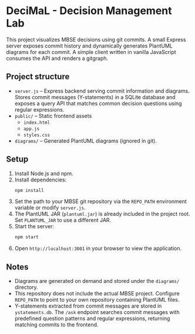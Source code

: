 # DeciMaL - Decision Management Lab

This project visualizes MBSE decisions using git commits. A small Express server exposes commit history and dynamically generates PlantUML diagrams for each commit. A simple client written in vanilla JavaScript consumes the API and renders a gitgraph.

## Project structure

- `server.js` – Express backend serving commit information and diagrams.
  Stores commit messages (Y-statements) in a SQLite database and exposes a
  query API that matches common decision questions using regular expressions.
- `public/` – Static frontend assets
  - `index.html`
  - `app.js`
  - `styles.css`
- `diagrams/` – Generated PlantUML diagrams (ignored in git).

## Setup

1. Install Node.js and npm.
2. Install dependencies:
   ```sh
   npm install
   ```
3. Set the path to your MBSE git repository via the `REPO_PATH` environment variable or modify `server.js`.
4. The PlantUML JAR (`plantuml.jar`) is already included in the project root. Set `PLANTUML_JAR` to use a different JAR.
5. Start the server:
   ```sh
   npm start
   ```
6. Open `http://localhost:3001` in your browser to view the application.

## Notes

- Diagrams are generated on demand and stored under the `diagrams/` directory.
- This repository does not include the actual MBSE project. Configure `REPO_PATH` to point to your own repository containing PlantUML files.
- Y-statements extracted from commit messages are stored in `ystatements.db`.
  The `/ask` endpoint searches commit messages with predefined question
  patterns and regular expressions, returning matching commits to the frontend.
